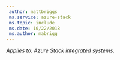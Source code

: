 ```yaml
---
 author: mattbriggs
 ms.service: azure-stack
 ms.topic: include
 ms.date: 10/22/2018
 ms.author: mabrigg
---
```


*Applies to: Azure Stack integrated systems.*
